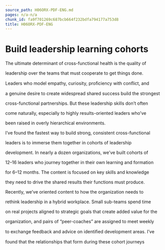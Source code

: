 ```yaml
---
source_path: H06ORX-PDF-ENG.md
pages: n/a-n/a
chunk_id: fa9f701269c687bcb664f232bdfa794177a753d8
title: H06ORX-PDF-ENG
---
```

# Build leadership learning cohorts

The ultimate determinant of cross-functional health is the quality of

leadership over the teams that must cooperate to get things done.

Leaders who model empathy, curiosity, proﬁciency with conﬂict, and

a genuine desire to create widespread shared success build the strongest

cross-functional partnerships. But these leadership skills don’t often

come naturally, especially to highly results-oriented leaders who’ve

been raised in overly hierarchical environments.

I’ve found the fastest way to build strong, consistent cross-functional

leaders is to immerse them together in cohorts of leadership

development. In nearly a dozen organizations, we’ve built cohorts of

12–16 leaders who journey together in their own learning and formation

for 6–12 months. The content is focused on key skills and knowledge

they need to drive the shared results their functions must produce.

Recently, we’ve oriented content to how the organization needs to

rethink leadership in a hybrid workplace. Small sub-teams spend time

on real projects aligned to strategic goals that create added value for the

organization, and pairs of “peer-coaches” are assigned to meet weekly

to exchange feedback and advice on identiﬁed development areas. I’ve

found that the relationships that form during these cohort journeys
